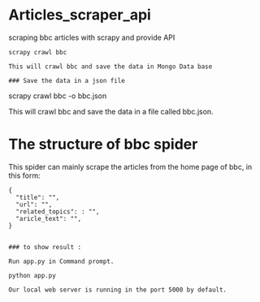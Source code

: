 # Articles_scraper_api
scraping bbc articles with scrapy and provide API

```
scrapy crawl bbc
```


```
This will crawl bbc and save the data in Mongo Data base 

### Save the data in a json file
```
scrapy crawl bbc -o bbc.json

This will crawl bbc and save the data in a file called bbc.json.


# The structure of bbc spider
This spider can mainly scrape the articles  from the home page of bbc, in this form: 

```
{
  "title": "", 
  "url": "", 
  "related_topics": : "", 
  "aricle_text": "", 
}


### to show result :

Run app.py in Command prompt.

python app.py

Our local web server is running in the port 5000 by default.
